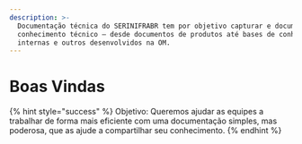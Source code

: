 ```yaml
---
description: >-
  Documentação técnica do SERINIFRABR tem por objetivo capturar e documentar
  conhecimento técnico – desde documentos de produtos até bases de conhecimento
  internas e outros desenvolvidos na OM.
---
```


# Boas Vindas

{% hint style="success" %}
Objetivo: Queremos ajudar as equipes a trabalhar de forma mais eficiente com uma documentação simples, mas poderosa, que as ajude a compartilhar seu conhecimento.
{% endhint %}
